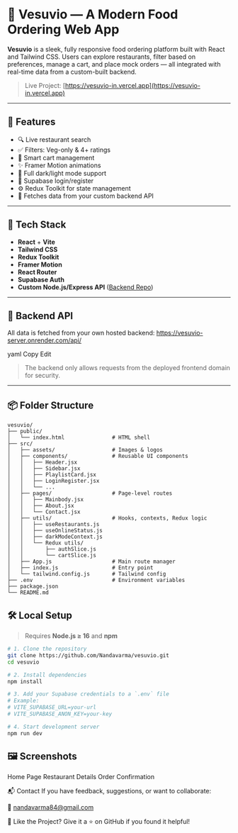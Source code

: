 # 🍕 Vesuvio — A Modern Food Ordering Web App

**Vesuvio** is a sleek, fully responsive food ordering platform built with React and Tailwind CSS. Users can explore restaurants, filter based on preferences, manage a cart, and place mock orders — all integrated with real-time data from a custom-built backend.

> Live Project: [https://vesuvio-in.vercel.app](https://vesuvio-in.vercel.app)

---

## 🚀 Features

- 🔍 Live restaurant search
- ✅ Filters: Veg-only & 4+ ratings
- 🛒 Smart cart management
- ✨ Framer Motion animations
- 🌙 Full dark/light mode support
- 🔐 Supabase login/register
- ⚙️ Redux Toolkit for state management
- 📡 Fetches data from your custom backend API

---

## 🧠 Tech Stack

- **React** + **Vite**
- **Tailwind CSS**
- **Redux Toolkit**
- **Framer Motion**
- **React Router**
- **Supabase Auth**
- **Custom Node.js/Express API** ([Backend Repo](https://github.com/Nandavarma/vesuvio-server))

---

## 📡 Backend API

All data is fetched from your own hosted backend:
https://vesuvio-server.onrender.com/api/

yaml
Copy
Edit

> The backend only allows requests from the deployed frontend domain for security.

---

## 📦 Folder Structure

```plaintext
vesuvio/
├── public/
│   └── index.html               # HTML shell
├── src/
│   ├── assets/                  # Images & logos
│   ├── components/              # Reusable UI components
│   │   ├── Header.jsx
│   │   ├── Sidebar.jsx
│   │   ├── PlaylistCard.jsx
│   │   ├── LoginRegister.jsx
│   │   └── ...
│   ├── pages/                   # Page-level routes
│   │   ├── Mainbody.jsx
│   │   ├── About.jsx
│   │   └── Contact.jsx
│   ├── utils/                   # Hooks, contexts, Redux logic
│   │   ├── useRestaurants.js
│   │   ├── useOnlineStatus.js
│   │   ├── darkModeContext.js
│   │   └── Redux utils/
│   │       ├── authSlice.js
│   │       └── cartSlice.js
│   ├── App.js                   # Main route manager
│   ├── index.js                 # Entry point
│   └── tailwind.config.js       # Tailwind config
├── .env                         # Environment variables
├── package.json
└── README.md
```
## 🛠️ Local Setup

> Requires **Node.js ≥ 16** and **npm**

```bash
# 1. Clone the repository
git clone https://github.com/Nandavarma/vesuvio.git
cd vesuvio

# 2. Install dependencies
npm install

# 3. Add your Supabase credentials to a `.env` file
# Example:
# VITE_SUPABASE_URL=your-url
# VITE_SUPABASE_ANON_KEY=your-key

# 4. Start development server
npm run dev

```
## 🖼️ Screenshots


Home Page	Restaurant Details	Order Confirmation

📬 Contact
If you have feedback, suggestions, or want to collaborate:

📧 nandavarma84@gmail.com

🌟 Like the Project?
Give it a ⭐️ on GitHub if you found it helpful!
